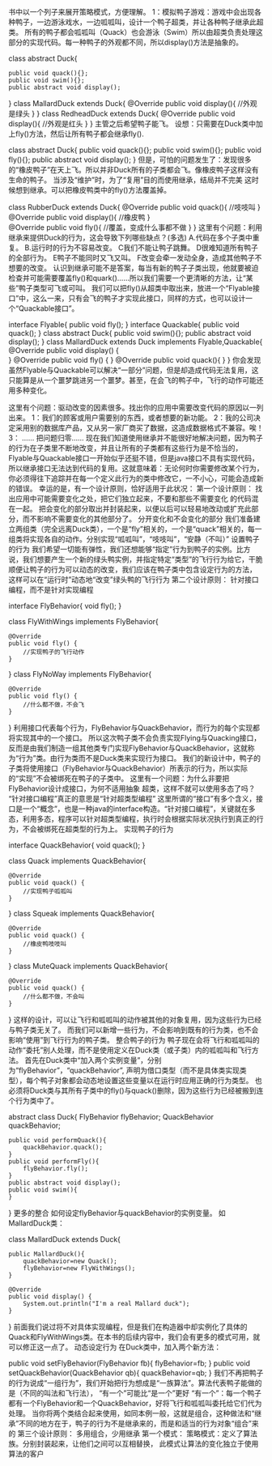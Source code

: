 书中以一个列子来展开策略模式，方便理解。
1：模拟鸭子游戏：游戏中会出现各种鸭子，一边游泳戏水，一边呱呱叫，设计一个鸭子超类，并让各种鸭子继承此超类。
所有的鸭子都会呱呱叫（Quack）也会游泳（Swim）所以由超类负责处理这部分的实现代码。每一种鸭子的外观都不同，所以display()方法是抽象的。

class abstract Duck{

    public void quack(){};
    public void swim(){};
    public abstract void display();
}
class MallardDuck extends Duck{
    @Override
    public void display(){
    //外观是绿头
    }
}
class RedheadDuck extends Duck{
    @Override
    public void display(){
    //外观是红头
    }
}
主管之后希望鸭子能飞。
设想：只需要在Duck类中加上fly()方法，然后让所有鸭子都会继承fly().

class abstract Duck{
    public void quack(){};
    public void swim(){};
    public void fly(){};
    public abstract void display();
}
但是，可怕的问题发生了：发现很多的“橡皮鸭子”在天上飞。所以并非Duck所有的子类都会飞。像橡皮鸭子这样没有生命的鸭子。
当涉及“维护”时，为了“复用”目的而使用继承，结局并不完美
这时候想到继承。可以把橡皮鸭类中的fly()方法覆盖掉。

class RubberDuck extends Duck{
    @Override
    public void quack(){
    //吱吱叫
    }
    @Override
    public void display(){
    //橡皮鸭
    }  
    @Override
    public void fly(){
    //覆盖，变成什么事都不做
    }
}
这里有个问题：利用继承来提供Duck的行为，这会导致下列哪些缺点？(多选)
A.代码在多个子类中重复。
B.运行时的行为不容易改变。
C我们不能让鸭子跳舞。
D很难知道所有鸭子的全部行为。
E鸭子不能同时又飞又叫。
F改变会牵一发动全身，造成其他鸭子不想要的改变。
认识到继承可能不是答案，每当有新的鸭子子类出现，他就要被迫检查并可能需要覆盖fly()和quark()……所以我们需要一个更清晰的方法，让“某些”鸭子类型可飞或可叫。
我们可以把fly()从超类中取出来，放进一个“Flyable接口”中，这么一来，只有会飞的鸭子才实现此接口，同样的方式，也可以设计一个“Quackable接口”。

interface Flyable{
    public void fly();
}
interface Quackable{
    public void quack();
}
class abstract Duck{
    public void swim(){};
    public abstract void display();
}
class MallardDuck extends Duck implements Flyable,Quackable{
    @Override
    public void display() {        
    }
    @Override
    public void fly() {
    }
    @Override
    public void quack(){
    }
}
你会发现虽然Flyable与Quackable可以解决“一部分”问题，但是却造成代码无法复用，这只能算是从一个噩梦跳进另一个噩梦。甚至，在会飞的鸭子中，飞行的动作可能还用多种变化。

这里有个问题：驱动改变的因素很多。找出你的应用中需要改变代码的原因以一列出来。
1：我们的顾客或用户需要别的东西，或者想要的新功能。
2：我的公司决定采用别的数据库产品，又从另一家厂商买了数据，这造成数据格式不兼容。唉！
3：
……
把问题归零……
现在我们知道使用继承并不能很好地解决问题，因为鸭子的行为在子类里不断地改变，并且让所有的子类都有这些行为是不恰当的，Flyable与Quackable接口一开始似乎还挺不错，但是java接口不具有实现代码，所以继承接口无法达到代码的复用。这就意味着：无论何时你需要修改某个行为，你必须得往下追踪并在每一个定义此行为的类中修改它，一不小心，可能会造成新的错误。
幸运的是，有一个设计原则，恰好适用于此状况：
第一个设计原则：
找出应用中可能需要变化之处，把它们独立起来，不要和那些不需要变化
的代码混在一起。
把会变化的部分取出并封装起来，以便以后可以轻易地改动或扩充此部分，而不影响不需要变化的其他部分了。
分开变化和不会变化的部分
我们准备建立两组类（完全远离Duck类），一个是“fly”相关的，一个是“quack”相关的，每一组类将实现各自的动作。分别实现“呱呱叫”，“吱吱叫”，“安静（不叫）”
设置鸭子的行为
我们希望一切能有弹性，我们还想能够“指定”行为到鸭子的实例。比方说，我们想要产生一个新的绿头鸭实例，并指定特定“类型”的飞行行为给它，干脆顺便让鸭子的行为可以动态的改变，我们应该在鸭子类中包含设定行为的方法， 这样可以在“运行时”动态地“改变”绿头鸭的飞行行为
第二个设计原则：
针对接口编程，而不是针对实现编程

interface  FlyBehavior{
    void fly();
}

class FlyWithWings implements  FlyBehavior{

    @Override
    public void fly() {
        //实现鸭子的飞行动作
    }
}
class FlyNoWay implements FlyBehavior{

    @Override
    public void fly() {
        //什么都不做，不会飞
    }
}
利用接口代表每个行为，FlyBehavior与QuackBehavior，而行为的每个实现都将实现其中的一个接口。
所以这次鸭子类不会负责实现Flying与Quacking接口，反而是由我们制造一组其他类专门实现FlyBehavior与QuackBehavior，这就称为“行为”类。由行为类而不是Duck类来实现行为接口。
我们的新设计中，鸭子的子类将使用接口（FlyBehavior与QuackBehavior）所表示的行为，所以实际的“实现”不会被绑死在鸭子的子类中。
这里有一个问题：为什么非要把FlyBehavior设计成接口，为何不适用抽象
超类，这样不就可以使用多态了吗？
“针对接口编程”真正的意思是“针对超类型编程”
这里所谓的“接口”有多个含义，接口是一个“概念”，也是一种java的interface构造。“针对接口编程”，关键就在多态，利用多态，程序可以针对超类型编程，执行时会根据实际状况执行到真正的行为，不会被绑死在超类型的行为上。
实现鸭子的行为

interface QuackBehavior{
    void quack();
}

class Quack implements QuackBehavior{

    @Override
    public void quack() {
        //实现鸭子呱呱叫
    }
}
class Squeak implements QuackBehavior{

    @Override
    public void quack() {
        //橡皮鸭吱吱叫
    }
}
class MuteQuack implements QuackBehavior{

    @Override
    public void quack() {
        //什么都不做，不会叫
    }
}
这样的设计，可以让飞行和呱呱叫的动作被其他的对象复用，因为这些行为已经与鸭子类无关了。
而我们可以新增一些行为，不会影响到既有的行为类，也不会影响“使用”到飞行行为的鸭子类。
整合鸭子的行为
鸭子现在会将飞行和呱呱叫的动作“委托”别人处理，而不是使用定义在Duck类（或子类）内的呱呱叫和飞行方法。
首先在Duck类中“加入两个实例变量”，分别为“flyBehavior”，“quackBehavior”,
声明为借口类型（而不是具体类实现类型），每个鸭子对象都会动态地设置这些变量以在运行时应用正确的行为类型。
也必须将Duck类与其所有子类中的fly()与quack()删除，因为这些行为已经被搬到连个行为类中了。

abstract class  Duck{
    FlyBehavior flyBehavior;
    QuackBehavior quackBehavior;

    public void performQuack(){
        quackBehavior.quack();
    }
    public void performFly(){
        flyBehavior.fly();
    }
    public abstract void display();
    public void swim(){        
    }
}
更多的整合
如何设定flyBehavior与quackBehavior的实例变量。
如MallardDuck类：

class MallardDuck extends Duck{

    public MallardDuck(){
        quackBehavior=new Quack();
        flyBehavior=new FlyWithWings();
    }

    @Override
    public void display() {
        System.out.println("I'm a real Mallard duck");
    }
}
前面我们说过将不对具体实现编程，但是我们在构造器中却实例化了具体的Quack和FlyWithWings类。在本书的后续内容中，我们会有更多的模式可用，就可以修正这一点了。
动态设定行为
在Duck类中，加入两个新方法：

 public void setFlyBehavior(FlyBehavior fb){
        flyBehavior=fb;
    }
  public void setQuackBehavior(QuackBehavior qb){
        quackBehavior=qb;
    }
我们不再把鸭子的行为说成“一组行为”，我们开始把行为想成是“一族算法”。算法代表鸭子能做的是（不同的叫法和飞行法），
“有一个”可能比“是一个”更好
“有一个”：每一个鸭子都有一个FlyBehavior和一个QuackBehavior，好将飞行和呱呱叫委托给它们代为处理。
当你将两个类结合起来使用，如同本例一般，这就是组合，这种做法和“继承”不同的地方在于，鸭子的行为不是继承来的，而是和适当的行为对象“组合”来的
第三个设计原则：
多用组合，少用继承
第一个模式：
策略模式：定义了算法族。分别封装起来，让他们之间可以互相替换，
此模式让算法的变化独立于使用算法的客户
